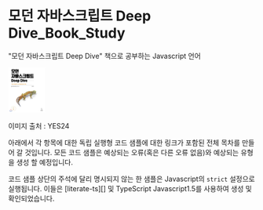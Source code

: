 # 모던 자바스크립트 Deep Dive_Book_Study

"모던 자바스크립트 Deep Dive" 책으로 공부하는 Javascript 언어

<img src="./assets/XL.jpeg" alt="모던 자바스크립트 Deep Dive - 예스24" style="zoom: 25%;" width="300px" />

이미지 출처 : YES24

아래에서 각 항목에 대한 독립 실행형 코드 샘플에 대한 링크가 포함된 전체 목차를 만들어 갈 것입니다. 모든 코드 샘플은 예상되는 오류(혹은 다른 오류 없음)와 예상되는 유형을 생성 할 예정입니다.

코드 샘플 상단의 주석에 달리 명시되지 않는 한 샘플은 Javascript의 `strict` 설정으로 실행됩니다. 이들은 [literate-ts][] 및 TypeScript Javascript1.5를 사용하여 생성 및 확인되었습니다.
